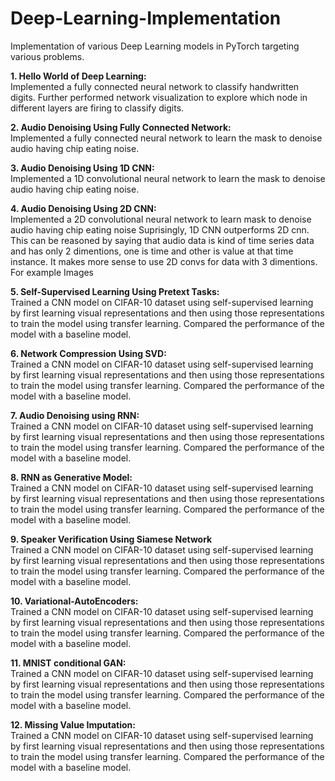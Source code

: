 # Deep-Learning-Implementation
Implementation of various Deep Learning models in PyTorch targeting various problems.

**1. Hello World of Deep Learning:**\
Implemented a fully connected neural network to classify handwritten digits. Further performed network visualization to explore which node in different layers are firing to classify digits.

**2. Audio Denoising Using Fully Connected Network:**\
Implemented a fully connected neural network to learn the mask to denoise audio having chip eating noise.

**3. Audio Denoising Using 1D CNN:**\
Implemented a 1D convolutional neural network to learn the mask to denoise audio having chip eating noise.

**4. Audio Denoising Using 2D CNN:**\
Implemented a 2D convolutional neural network to learn mask to denoise audio having chip eating noise Suprisingly, 1D CNN outperforms 2D cnn. This can be reasoned by saying that audio data is kind of time series data and has only 2 dimentions, one is time and other is value at that time instance. It makes more sense to use 2D convs for data with 3 dimentions. For example Images

**5. Self-Supervised Learning Using Pretext Tasks:**\
Trained a CNN model on CIFAR-10 dataset using self-supervised learning by first learning visual representations and then using those representations to train the model using transfer learning. Compared the performance of the model with a baseline model.

**6. Network Compression Using SVD:**\
Trained a CNN model on CIFAR-10 dataset using self-supervised learning by first learning visual representations and then using those representations to train the model using transfer learning. Compared the performance of the model with a baseline model.

**7. Audio Denoising using RNN:**\
Trained a CNN model on CIFAR-10 dataset using self-supervised learning by first learning visual representations and then using those representations to train the model using transfer learning. Compared the performance of the model with a baseline model.

**8. RNN as Generative Model:**\
Trained a CNN model on CIFAR-10 dataset using self-supervised learning by first learning visual representations and then using those representations to train the model using transfer learning. Compared the performance of the model with a baseline model.

**9. Speaker Verification Using Siamese Network**\
Trained a CNN model on CIFAR-10 dataset using self-supervised learning by first learning visual representations and then using those representations to train the model using transfer learning. Compared the performance of the model with a baseline model.

**10. Variational-AutoEncoders:**\
Trained a CNN model on CIFAR-10 dataset using self-supervised learning by first learning visual representations and then using those representations to train the model using transfer learning. Compared the performance of the model with a baseline model.

**11. MNIST conditional GAN:**\
Trained a CNN model on CIFAR-10 dataset using self-supervised learning by first learning visual representations and then using those representations to train the model using transfer learning. Compared the performance of the model with a baseline model.

**12. Missing Value Imputation:**\
Trained a CNN model on CIFAR-10 dataset using self-supervised learning by first learning visual representations and then using those representations to train the model using transfer learning. Compared the performance of the model with a baseline model.

